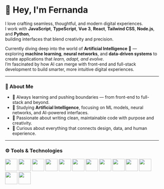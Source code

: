 # 🌹 Hey, I'm Fernanda

I love crafting seamless, thoughtful, and modern digital experiences.  
I work with **JavaScript**, **TypeScript**, **Vue 3**, **React**, **Tailwind CSS**, **Node.js**, and **Python**,  
building interfaces that blend creativity and precision.  

Currently diving deep into the world of **Artificial Intelligence** 🤖 —  
exploring **machine learning**, **neural networks**, and **data-driven systems** to create applications that *learn, adapt, and evolve*.  
I’m fascinated by how AI can merge with front-end and full-stack development to build smarter, more intuitive digital experiences.  

---

### 🧠 About Me

- 🚀 Always learning and pushing boundaries — from front-end to full-stack and beyond.  
- 🧩 Studying **Artificial Intelligence**, focusing on ML models, neural networks, and AI-powered interfaces.  
- 🎨 Passionate about writing clean, maintainable code with purpose and creativity.  
- 💬 Curious about everything that connects design, data, and human experience.  

---

### ⚙️ Tools & Technologies

<p align="left">
  <img src="https://cdn.jsdelivr.net/gh/devicons/devicon/icons/javascript/javascript-original.svg" width="40" height="40"/>
  <img src="https://cdn.jsdelivr.net/gh/devicons/devicon/icons/typescript/typescript-original.svg" width="40" height="40"/>
  <img src="https://cdn.jsdelivr.net/gh/devicons/devicon/icons/python/python-original.svg" width="40" height="40"/>
  <img src="https://cdn.jsdelivr.net/gh/devicons/devicon/icons/vuejs/vuejs-original.svg" width="40" height="40"/>
  <img src="https://cdn.jsdelivr.net/gh/devicons/devicon/icons/react/react-original.svg" width="40" height="40"/>
  <img src="https://cdn.jsdelivr.net/gh/devicons/devicon/icons/nodejs/nodejs-original.svg" width="40" height="40"/>
  <img src="https://cdn.jsdelivr.net/gh/devicons/devicon/icons/express/express-original.svg" width="40" height="40"/>
  <img src="https://cdn.jsdelivr.net/gh/devicons/devicon/icons/vite/vite-original.svg" width="40" height="40"/>
  <img src="https://cdn.jsdelivr.net/gh/devicons/devicon/icons/git/git-original.svg" width="40" height="40"/>
  <img src="https://cdn.jsdelivr.net/gh/devicons/devicon/icons/github/github-original.svg" width="40" height="40"/>
  <img src="https://cdn.jsdelivr.net/gh/devicons/devicon/icons/figma/figma-original.svg" width="40" height="40"/>
  <img src="https://cdn.jsdelivr.net/gh/devicons/devicon/icons/postman/postman-original.svg" width="40" height="40"/>
  <img src="https://cdn.jsdelivr.net/gh/devicons/devicon/icons/notion/notion-original.svg" width="40" height="40"/>
</p>

